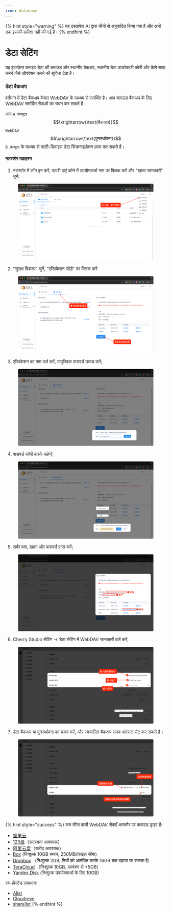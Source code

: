 ```yaml
---
icon: database
---
```


{% hint style="warning" %}
यह दस्तावेज़ AI द्वारा चीनी से अनुवादित किया गया है और अभी तक इसकी समीक्षा नहीं की गई है।
{% endhint %}

# डेटा सेटिंग

यह इंटरफ़ेस क्लाइंट डेटा की क्लाउड और स्थानीय बैकअप, स्थानीय डेटा डायरेक्टरी क्वेरी और कैशे साफ़ करने जैसे ऑपरेशन करने की सुविधा देता है।

### डेटा बैकअप

वर्तमान में डेटा बैकअप केवल WebDAV के माध्यम से समर्थित है। आप क्लाउड बैकअप के लिए WebDAV समर्थित सेवाओं का चयन कर सकते हैं।

आप `A कंप्यूटर` $$\xrightarrow{\text{बैकअप}}$$ `WebDAV` $$\xrightarrow{\text{पुनर्स्थापना}}$$ `B कंप्यूटर` के माध्यम से मल्टी-डिवाइस डेटा सिंक्रनाइज़ेशन प्राप्त कर सकते हैं।

#### नटस्टोर उदाहरण

1. नटस्टोर में लॉग इन करें, ऊपरी दाएं कोने में उपयोगकर्ता नाम पर क्लिक करें और "खाता जानकारी" चुनें:

<figure><img src="../../../.gitbook/assets/image (39).png" alt=""><figcaption></figcaption></figure>

2. "सुरक्षा विकल्प" चुनें, "एप्लिकेशन जोड़ें" पर क्लिक करें

<figure><img src="../../../.gitbook/assets/image (40).png" alt=""><figcaption></figcaption></figure>

3. एप्लिकेशन का नाम दर्ज करें, यादृच्छिक पासवर्ड उत्पन्न करें;

<figure><img src="../../../.gitbook/assets/image (41).png" alt=""><figcaption></figcaption></figure>

4. पासवर्ड कॉपी करके सहेजें;

<figure><img src="../../../.gitbook/assets/image (42).png" alt=""><figcaption></figcaption></figure>

5. सर्वर पता, खाता और पासवर्ड प्राप्त करें;

<figure><img src="../../../.gitbook/assets/image (43).png" alt=""><figcaption></figcaption></figure>

6. Cherry Studio सेटिंग → डेटा सेटिंग में WebDAV जानकारी दर्ज करें;

<figure><img src="../../../.gitbook/assets/image (48).png" alt=""><figcaption></figcaption></figure>

7. डेटा बैकअप या पुनर्स्थापना का चयन करें, और स्वचालित बैकअप समय अंतराल सेट कर सकते हैं।

<figure><img src="../../../.gitbook/assets/image (47).png" alt=""><figcaption></figcaption></figure>

{% hint style="success" %}
कम सीमा वाली WebDAV सेवाएँ आमतौर पर क्लाउड ड्राइव हैं:

* [坚果云](https://www.jianguoyun.com/)
* [123盘](https://www.123pan.com/)（सदस्यता आवश्यक）
* [阿里云盘](https://www.alipan.com/)（खरीद आवश्यक）
* [Box](https://www.box.com/) (निःशुल्क 10GB स्थान, 250MB/फ़ाइल सीमा)
* [Dropbox](https://www.dropbox.com/) （निःशुल्क 2GB, मित्रों को आमंत्रित करके 16GB तक बढ़ाया जा सकता है）
* [TeraCloud](https://teracloud.jp/en/) （निःशुल्क 10GB, आमंत्रण से +5GB）
* [Yandex Disk](https://disk.yandex.com/) (निःशुल्क उपयोक्ताओं के लिए 10GB)

स्व-होस्टेड समाधान:

* [Alist](https://alist.nn.ci/zh/)
* [Cloudreve](https://cloudreve.org/)
* [sharelist](https://github.com/reruin/sharelist)
{% endhint %}